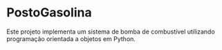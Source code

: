 # PostoGasolina
Este projeto implementa um sistema de bomba de combustível utilizando programação orientada a objetos em Python.
